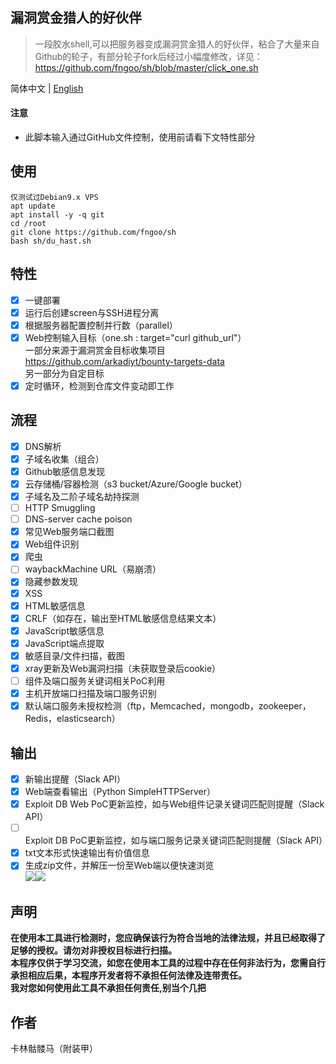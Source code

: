 漏洞赏金猎人的好伙伴
------
>一段胶水shell,可以把服务器变成漏洞赏金猎人的好伙伴，粘合了大量来自Github的轮子，有部分轮子fork后经过小幅度修改，详见：  
https://github.com/fngoo/sh/blob/master/click_one.sh

简体中文 | [English](./README_EN.md)  
  
#### 注意
- 此脚本输入通过GitHub文件控制，使用前请看下文特性部分  
  
## 使用
``` 
仅测试过Debian9.x VPS  
apt update
apt install -y -q git
cd /root
git clone https://github.com/fngoo/sh
bash sh/du_hast.sh
```
## 特性
- [x] 一键部署 
- [x] 运行后创建screen与SSH进程分离
- [x] 根据服务器配置控制并行数（parallel）
- [x] Web控制输入目标（one.sh : target="curl github_url"）  
一部分来源于漏洞赏金目标收集项目  
https://github.com/arkadiyt/bounty-targets-data  
另一部分为自定目标  
- [x] 定时循环，检测到仓库文件变动即工作  
## 流程
- [x] DNS解析
- [x] 子域名收集（组合）
- [x] Github敏感信息发现
- [x] 云存储桶/容器检测（s3 bucket/Azure/Google bucket）
- [x] 子域名及二阶子域名劫持探测
- [ ] HTTP Smuggling
- [ ] DNS-server cache poison
- [x] 常见Web服务端口截图
- [x] Web组件识别
- [x] 爬虫
- [ ] waybackMachine URL（易崩溃）
- [x] 隐藏参数发现
- [x] XSS
- [x] HTML敏感信息
- [x] CRLF（如存在，输出至HTML敏感信息结果文本）
- [x] JavaScript敏感信息
- [x] JavaScript端点提取
- [x] 敏感目录/文件扫描，截图
- [x] xray更新及Web漏洞扫描（未获取登录后cookie）
- [ ] 组件及端口服务关键词相关PoC利用  
- [x] 主机开放端口扫描及端口服务识别  
- [x] 默认端口服务未授权检测（ftp，Memcached，mongodb，zookeeper，Redis，elasticsearch）  
## 输出
- [x] 新输出提醒（Slack API）
- [x] Web端查看输出（Python SimpleHTTPServer）
- [x] Exploit DB Web PoC更新监控，如与Web组件记录关键词匹配则提醒（Slack API）  
- [ ] Exploit DB PoC更新监控，如与端口服务记录关键词匹配则提醒（Slack API）  
- [x] txt文本形式快速输出有价值信息  
- [x] 生成zip文件，并解压一份至Web端以便快速浏览  
![](https://github.com/fngoo/sh/blob/master/image/example.png)![](https://github.com/fngoo/sh/blob/master/image/txt.png)  
## 声明
**在使用本工具进行检测时，您应确保该行为符合当地的法律法规，并且已经取得了足够的授权。请勿对非授权目标进行扫描。**  
**本程序仅供于学习交流，如您在使用本工具的过程中存在任何非法行为，您需自行承担相应后果，本程序开发者将不承担任何法律及连带责任。**  
**我对您如何使用此工具不承担任何责任,别当个几把**  
## 作者
卡林骷髅马（附装甲）

